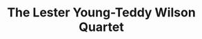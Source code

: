 ---
title: "The Lester Young-Teddy Wilson Quartet"
summary: "None"
slug: "the-lester-young-teddy-wilson-quartet"
image: "the-lester-young-teddy-wilson-quartet.jpg"
apple_music_artist_url: "https://music.apple.com/gb/artist/the-lester-young-teddy-wilson-quartet/591327922"
wikipedia_url: "none"
---